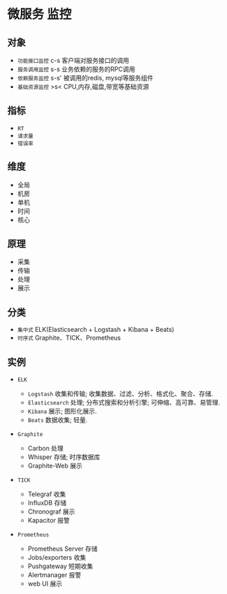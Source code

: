 # 微服务 监控

## 对象

- `功能接口监控` c-s 客户端对服务接口的调用  
- `服务调用监控` s-s 业务依赖的服务的RPC调用  
- `依赖服务监控` s-s' 被调用的redis, mysql等服务组件  
- `基础资源监控` >s< CPU,内存,磁盘,带宽等基础资源  

## 指标

- `RT`  
- `请求量`  
- `错误率`  

## 维度

- 全局
- 机房
- 单机
- 时间
- 核心

## 原理

- 采集
- 传输
- 处理
- 展示

## 分类

- `集中式` ELK(Elasticsearch + Logstash + Kibana + Beats)
- `时序式` Graphite、TICK、Prometheus

## 实例

- `ELK`

  - `Logstash` 收集和传输; 收集数据、过滤、分析、格式化、聚合、存储.
  - `Elasticsearch` 处理; 分布式搜索和分析引擎; 可伸缩、高可靠、易管理.
  - `Kibana` 展示; 图形化展示.
  - `Beats` 数据收集; 轻量.
  
- `Graphite`

  - Carbon 处理
  - Whisper 存储; 时序数据库
  - Graphite-Web 展示

- `TICK`

  - Telegraf 收集
  - InfluxDB 存储
  - Chronograf 展示
  - Kapacitor 报警

- `Prometheus`

  - Prometheus Server 存储
  - Jobs/exporters 收集
  - Pushgateway 短期收集
  - Alertmanager 报警
  - web UI 展示
